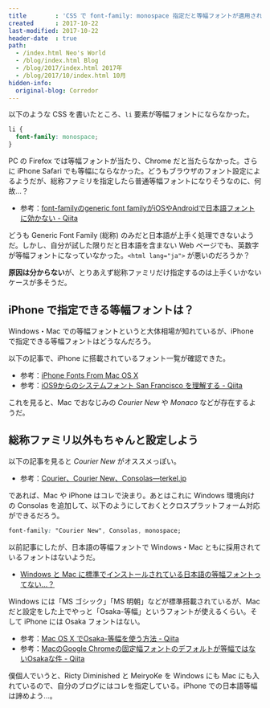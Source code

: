 ```yaml
---
title        : 'CSS で font-family: monospace 指定だと等幅フォントが適用されない？'
created      : 2017-10-22
last-modified: 2017-10-22
header-date  : true
path:
  - /index.html Neo's World
  - /blog/index.html Blog
  - /blog/2017/index.html 2017年
  - /blog/2017/10/index.html 10月
hidden-info:
  original-blog: Corredor
---
```


以下のような CSS を書いたところ、`li` 要素が等幅フォントにならなかった。

```css
li {
  font-family: monospace;
}
```

PC の Firefox では等幅フォントが当たり、Chrome だと当たらなかった。さらに iPhone Safari でも等幅にならなかった。どうもブラウザのフォント設定によるようだが、総称ファミリを指定したら普通等幅フォントになりそうなのに、何故…？

- 参考：[font-familyのgeneric font familyがiOSやAndroidで日本語フォントに効かない - Qiita](http://qiita.com/sassy_watson/items/b1b1d00fecc38d3d0cf3)

どうも Generic Font Family (総称) のみだと日本語が上手く処理できないようだ。しかし、自分が試した限りだと日本語を含まない Web ページでも、英数字が等幅フォントになっていなかった。`<html lang="ja">` が悪いのだろうか？

**原因は分からない**が、とりあえず総称ファミリだけ指定するのは上手くいかないケースが多そうだ。

## iPhone で指定できる等幅フォントは？

Windows・Mac での等幅フォントというと大体相場が知れているが、iPhone で指定できる等幅フォントはどうなんだろう。

以下の記事で、iPhone に搭載されているフォント一覧が確認できた。

- 参考：[iPhone Fonts From Mac OS X](https://daringfireball.net/misc/2007/07/iphone-osx-fonts)
- 参考：[iOS9からのシステムフォント San Francisco を理解する - Qiita](http://qiita.com/motokiee/items/e16d93ef78ff5e0ffbac#ios9%E3%81%AE%E3%83%95%E3%82%A9%E3%83%B3%E3%83%88%E4%B8%80%E8%A6%A7)

これを見ると、Mac でおなじみの *Courier New* や *Monaco* などが存在するようだ。

## 総称ファミリ以外もちゃんと設定しよう

以下の記事を見ると *Courier New* がオススメっぽい。

- 参考：[Courier、Courier New、Consolas―terkel.jp](https://terkel.jp/archives/2009/11/courier-courier-new-and-consolas/)

であれば、Mac や iPhone はコレで決まり。あとはこれに Windows 環境向けの Consolas を追加して、以下のようにしておくとクロスプラットフォーム対応ができるだろう。

```css
font-family: "Courier New", Consolas, monospace;
```

以前記事にしたが、日本語の等幅フォントで Windows・Mac ともに採用されているフォントはないようだ。

- [Windows と Mac に標準でインストールされている日本語の等幅フォントってない…？](/blog/2017/01/24-02.html)

Windows には「MS ゴシック」「MS 明朝」などが標準搭載されているが、Mac だと設定をした上でやっと「Osaka-等幅」というフォントが使えるくらい。そして iPhone には Osaka フォントはない。

- 参考：[Mac OS X でOsaka-等幅を使う方法 - Qiita](http://qiita.com/TaikiHirose/items/28d61a6db684faf0a708)
- 参考：[MacのGoogle Chromeの固定幅フォントのデフォルトが等幅ではないOsakaな件 - Qiita](http://qiita.com/tmsanrinsha/items/d493a9889df7dee239bb#_reference-2404989f7b0ec8c9c85b)

僕個人でいうと、Ricty Diminished と MeiryoKe を Windows にも Mac にも入れているので、自分のブログにはコレを指定している。iPhone での日本語等幅は諦めよう…。
